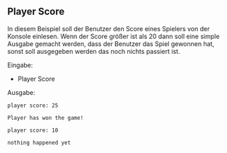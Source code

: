 ## Player Score

In diesem Beispiel soll der Benutzer den Score eines Spielers von der Konsole einlesen. Wenn der Score größer ist als 20 dann soll eine simple Ausgabe gemacht werden, dass der Benutzer das Spiel gewonnen hat, sonst soll ausgegeben werden das noch nichts passiert ist.

Eingabe:

* Player Score

Ausgabe:

```
player score: 25

Player has won the game!
```

```
player score: 10

nothing happened yet
```